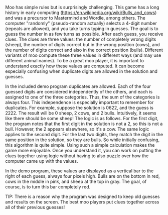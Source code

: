 Moo has simple rules but is surprisingly challenging. This game has a long history in early computing (https://en.wikipedia.org/wiki/Bulls_and_cows) and was a precursor to Mastermind and Wordle, among others. The computer "randomly" (pseudo-random actually) selects a 4-digit number (repeats are allowed), and you take turns typing in guesses. The goal is to guess the number in as few turns as possible. After each guess, you receive clues. The clues are three values: the number of completely wrong digits (sheep), the number of digits correct but in the wrong position (cows), and the number of digits correct and also in the correct position (bulls). Different variants of moo compute these three values in different ways (and may use different animal names). To be a great moo player, it is important to understand exactly how these values are computed. It can become especially confusing when duplicate digits are allowed in the solution and guesses.

In the included demo program duplicates are allowed. Each of the four guessed digits are considered independently of the others, and each is assigned to one of the three categories. Thus, the sum of the categories is always four. This independence is especially important to remember for duplicates. For example, suppose the solution is 0622, and the guess is 2222. The result will be 0 sheep, 2 cows, and 2 bulls. Intuitively, it seems like there should be some sheep! The logic is as follows. For the first digit, the program notes that the first digit in the solution is not a 2, so this is not a bull. However, the 2 appears elsewhere, so it's a cow. The same logic applies to the second digit. For the last two digits, they match the digit in the same position in the solution, so they are bulls. So while initially confusing, this algorithm is quite simple. Using such a simple calculation makes the game more enjoyable. Once you understand it, you can work on putting the clues together using logic without having to also puzzle over how the computer came up with the values.

In the demo program, these values are displayed as a vertical bar to the right of each guess, always four pixels high. Bulls are on the bottom in red, cows in the middle in pink, and sheep at the top in gray. The goal, of course, is to turn this bar completely red.

TIP: There is a reason why the program was designed to keep old guesses and results on the screen. The best moo players put clues together across all of their previous guesses!
